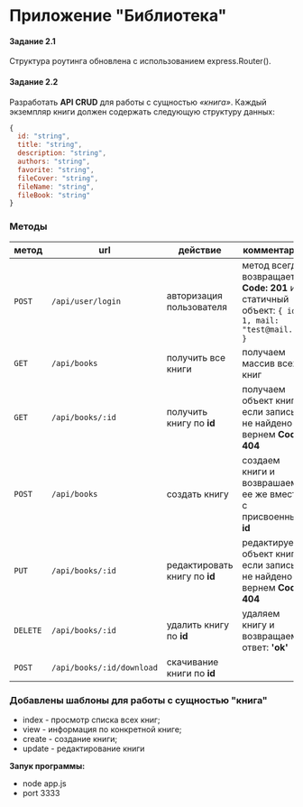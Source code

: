 # Приложение "Библиотека"

#### Задание 2.1
Структура роутинга обновлена с использованием express.Router().
#### Задание 2.2
Разработать **API CRUD** для работы с сущностью *«книга»*. Каждый экземпляр книги должен содержать следующую структуру данных:
```javascript
{
  id: "string",
  title: "string",
  description: "string",
  authors: "string",
  favorite: "string",
  fileCover: "string",
  fileName: "string",
  fileBook: "string"
}
```
### Методы
метод | url | действие | комментарий
--- | --- | ---  | ---
`POST` | `/api/user/login` | авторизация пользователя | метод всегда возвращает **Code: 201** и статичный объект: `{ id: 1, mail: "test@mail.ru" }`
`GET` | `/api/books` | получить все книги | получаем массив всех книг
`GET` | `/api/books/:id` | получить книгу по **id** | получаем объект книги, если запись не найдено вернем **Code: 404**
`POST` | `/api/books` | создать книгу | создаем книги и возврашаем ее же вместе с присвоенным **id**
`PUT` | `/api/books/:id` | редактировать книгу по **id** |  редактируем объект книги, если запись не найдено вернем **Code: 404**
`DELETE` | `/api/books/:id` | удалить книгу по **id** | удаляем книгу и возвращаем ответ: **'ok'**
`POST` | `/api/books/:id/download` | скачивание книги по **id**

### Добавлены шаблоны для работы с сущностью "книга"
* index - просмотр списка всех книг;
* view - информация по конкретной книге;
* create - создание книги;
* update - редактирование книги

**Запук программы:**
* node app.js
* port 3333
